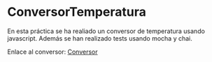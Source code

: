 # ConversorTemperatura

En esta práctica se ha realiado un conversor de temperatura usando javascript. Además se han realizado tests usando mocha y chai.

Enlace al conversor: [Conversor](http://rebeccamartinez.github.io/ConversorTemperatura/)
